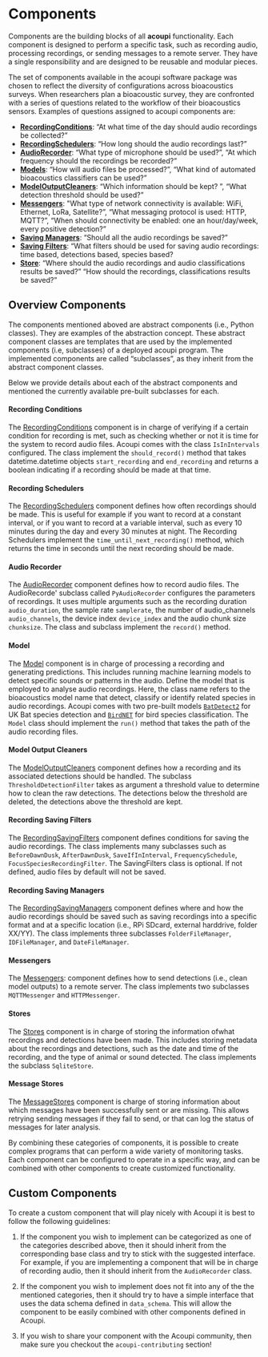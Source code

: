 # Components

Components are the building blocks of all **acoupi** functionality. Each
component is designed to perform a specific task, such as recording audio,
processing recordings, or sending messages to a remote server. They have a
single responsibility and are designed to be reusable and modular pieces.

The set of components available in the acoupi software package was chosen to reflect the diversity of configurations across bioacoustics surveys. When researchers plan a bioacoustic survey, they are confronted with a series of questions related to the workflow of their bioacoustics sensors. Examples of questions assigned to acoupi components are:

- [**RecordingConditions**](#recording-conditions): “At what time of the day should audio recordings be collected?”
- [**RecordingSchedulers**](#recording-schedulers): “How long should the audio recordings last?”
- [**AudioRecorder**](#audio-recorder): “What type of microphone should be used?”, “At which frequency should the recordings be recorded?”
- [**Models**](#models): “How will audio files be processed?”, “What kind of automated bioacoustics classifiers can be used?”
- [**ModelOutputCleaners**](#model-output-cleaners): “Which information should be kept? ”, “What detection threshold should be used?” 
- [**Messengers**](#messengers): "What type of network connectivity is available: WiFi, Ethernet, LoRa, Satellite?”, “What messaging protocol is used: HTTP, MQTT?”, “When should connectivity be enabled: one an hour/day/week, every positive detection?”
- [**Saving Managers**](#recording-saving-managers): “Should all the audio recordings be saved?”
- [**Saving Filters**](#recording-saving-filters): “What filters should be used for saving audio recordings: time based, detections based, species based?
- [**Store**](#store): “Where should the audio recordings and audio classifications results be saved?” “How should the recordings, classifications results be saved?”

## Overview Components

The components mentioned aboved are abstract components (i.e., Python classes). They are examples of the abstraction concept. These abstract component classes are templates that are used by the implemented components (i.e, subclasses) of a deployed acoupi program. The implemented components are called “subclasses”, as they inherit from the abstract component classes. 

Below we provide details about each of the abstract components and mentioned the currently available pre-built subclasses for each. 

#### Recording Conditions
The [RecordingConditions](../../src/acoupi/components/recording_conditions.py) component is in charge of verifying if a certain condition for recording is met, such as checking whether or not it is time for the system to record audio files. Acoupi comes with the class `IsInIntervals` configured. The class implement the `should_record()`
method that takes datetime.datetime objects `start_recording` and `end_recording` and returns a boolean indicating if a recording should be made at that time.

#### Recording Schedulers
The [RecordingSchedulers](../../src/acoupi/components/recording_schedulers.py) component defines how often recordings should be made. This is useful for example if you want to
record at a constant interval, or if you want to record at a variable interval,
such as every 10 minutes during the day and every 30 minutes at night. The
Recording Schedulers implement the `time_until_next_recording()` method, which
returns the time in seconds until the next recording should be made.

#### Audio Recorder
The [AudioRecorder](../../src/acoupi/components/raudio_recorder.py) component defines how to record audio files. The AudioRecorde' subclass called `PyAudioRecorder` configures the parameters of recordings. It uses multiple arguments such as the recording duration `audio_duration`, the sample rate `samplerate`, the number of audio_channels `audio_channels`, the device index `device_index` and the audio chunk size `chunksize`. The class and subclass implement the `record()` method.

#### Model
The [Model](../../src/acoupi/components/model_template.py) component is in charge of processing a recording and generating predictions. This includes running machine learning models to detect specific sounds or patterns in the audio. Define the model that is employed to analyse audio recordings. Here, the class name refers to the bioacoustics model name that detect, classify or identify related species in audio recordings.
Acoupi comes with two pre-built models
[`BatDetect2`](https://github.com/macaodha/batdetect2) for UK Bat species
detection and [`BirdNET`](https://github.com/kahst/BirdNET-Lite) for bird species classification. The `Model` class should implement the `run()` method
that takes the path of the audio recording files.

#### Model Output Cleaners
The [ModelOutputCleaners](../../src/acoupi/components/output_cleaners.py) component defines how a recording and its associated detections should be handled. The subclass `ThresholdDetectionFilter` takes as argument a threshold value to determine how to clean the raw detections. The detections below the threshold are deleted, the detections above the threshold are kept. 

#### Recording Saving Filters
The [RecordingSavingFilters](../../src/acoupi/components/saving_filters.py) component defines conditions for saving the audio recordings. The class implements many subclasses such as `BeforeDawnDusk`, `AfterDawnDusk`, `SaveIfInInterval`, `FrequencySchedule`, `FocusSpeciesRecordingFilter`. The SavingFilters class is optional. If not defined, audio files by default will not be saved. 

#### Recording Saving Managers
The [RecordingSavingManagers](../../src/acoupi/components/saving_managers.py) component defines where and how the audio recordings should be saved such as saving recordings into a specific format and at a specific location (i.e., RPi SDcard, external harddrive, folder XX/YY). The class implements three subclasses `FolderFileManager`, `IDFileManager`, and `DateFileManager`. 

#### Messengers
The [Messengers](../../src/acoupi/components/messengers.py): component defines how to send detections (i.e., clean model outputs) to a remote server. The class implements two subclasses `MQTTMessenger` and `HTTPMessenger`.  

#### Stores
The [Stores](../../src/acoupi/components/stores/sqlite/store.py) component is in charge of storing the information ofwhat recordings and detections have been made. This includes storing metadata about the recordings and detections, such as the date and time of the recording, and the type of animal or sound detected. The class implements the subclass `SqliteStore`. 

#### Message Stores
The [MessageStores](../../src/acoupi/components/message_stores/sqlite/message_store.py) component is charge of storing information about which messages have been successfully sent or are missing.
This allows retrying sending messages if they fail to send, or that can log the status of messages for later analysis.

By combining these categories of components, it is possible to create complex
programs that can perform a wide variety of monitoring tasks. Each component can
be configured to operate in a specific way, and can be combined with other
components to create customized functionality.

## Custom Components

To create a custom component that will play nicely with Acoupi it is best to
follow the following guidelines:

1. If the component you wish to implement can be categorized as one of the
   categories described above, then it should inherit from the corresponding
   base class and try to stick with the suggested interface. For example, if you
   are implementing a component that will be in charge of recording audio, then
   it should inherit from the `AudioRecorder` class.

2. If the component you wish to implement does not fit into any of the the
   mentioned categories, then it should try to have a simple interface that uses
   the data schema defined in `data_schema`. This will allow the component to be
   easily combined with other components defined in Acoupi.

3. If you wish to share your component with the Acoupi community, then make sure
   you checkout the `acoupi-contributing` section!

